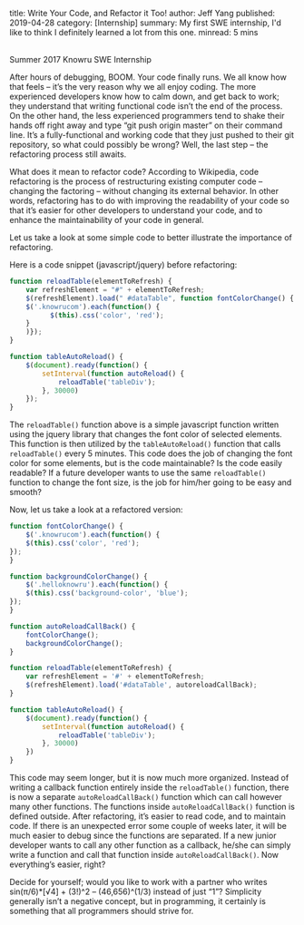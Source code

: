 title: Write Your Code, and Refactor it Too!
author: Jeff Yang
published: 2019-04-28
category: [Internship]
summary: My first SWE internship, I'd like to think I definitely learned a lot from this one.
minread: 5 mins

<br>
Summer 2017 Knowru SWE Internship

After hours of debugging, BOOM. Your code finally runs. We all know how that feels – it’s the very reason why we all enjoy coding. The more experienced developers know how to calm down, and get back to work; they understand that writing functional code isn’t the end of the process. On the other hand, the less experienced programmers tend to shake their hands off right away and type “git push origin master” on their command line. It’s a fully-functional and working code that they just pushed to their git repository, so what could possibly be wrong? Well, the last step – the refactoring process still awaits.

What does it mean to refactor code? According to Wikipedia, code refactoring is the process of restructuring existing computer code – changing the factoring – without changing its external behavior. In other words, refactoring has to do with improving the readability of your code so that it’s easier for other developers to understand your code, and to enhance the maintainability of your code in general.

Let us take a look at some simple code to better illustrate the importance of refactoring.

Here is a code snippet (javascript/jquery) before refactoring:

```javascript
function reloadTable(elementToRefresh) {
    var refreshElement = "#" + elementToRefresh;
    $(refreshElement).load(" #dataTable", function fontColorChange() {
	$('.knowrucom').each(function() {
          $(this).css('color', 'red');
	}	
	)});      
}

function tableAutoReload() {
    $(document).ready(function() {
        setInterval(function autoReload() {
            reloadTable('tableDiv');
        }, 30000)
    });
}
```


The `reloadTable()` function above is a simple javascript function written using the jquery library that changes the font color of selected elements. This function is then utilized by the `tableAutoReload()` function that calls `reloadTable()` every 5 minutes. This code does the job of changing the font color for some elements, but is the code maintainable? Is the code easily readable? If a future developer wants to use the same `reloadTable()` function to change the font size, is the job for him/her going to be easy and smooth?

Now, let us take a look at a refactored version:

```javascript
function fontColorChange() {
    $('.knowrucom').each(function() {
    $(this).css('color', 'red');
});
}

function backgroundColorChange() {
    $('.helloknowru').each(function() {
    $(this).css('background-color', 'blue');
});
}

function autoReloadCallBack() {
    fontColorChange();
    backgroundColorChange();
}

function reloadTable(elementToRefresh) {
    var refreshElement = '#' + elementToRefresh;
    $(refreshElement).load('#dataTable', autoreloadCallBack);
}  

function tableAutoReload() {
    $(document).ready(function() {
        setInterval(function autoReload() {
            reloadTable('tableDiv');
        }, 30000)
    })
}
```

This code may seem longer, but it is now much more organized. Instead of writing a callback function entirely inside the `reloadTable()` function, there is now a separate `autoReloadCallBack()` function which can call however many other functions. The functions inside `autoReloadCallBack()` function is defined outside. After refactoring, it’s easier to read code, and to maintain code. If there is an unexpected error some couple of weeks later, it will be much easier to debug since the functions are separated. If a new junior developer wants to call any other function as a callback, he/she can simply write a function and call that function inside `autoReloadCallBack()`. Now everything’s easier, right?

Decide for yourself; would you like to work with a partner who writes sin(π/6)*[√4] + (3!)^2 – (46,656)^(1/3) instead of just “1”? Simplicity generally isn’t a negative concept, but in programming, it certainly is something that all programmers should strive for.